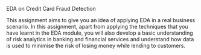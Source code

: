 EDA on Credit Card Fraud Detection

This assignment aims to give you an idea of applying EDA in a real business scenario. In this assignment, apart from applying the techniques that you have learnt in the EDA module, you will also develop a basic understanding of risk analytics in banking and financial services and understand how data is used to minimise the risk of losing money while lending to customers.
